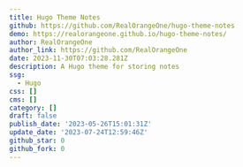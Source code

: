 ```yaml
---
title: Hugo Theme Notes
github: https://github.com/RealOrangeOne/hugo-theme-notes
demo: https://realorangeone.github.io/hugo-theme-notes/
author: RealOrangeOne
author_link: https://github.com/RealOrangeOne
date: 2023-11-30T07:03:28.281Z
description: A Hugo theme for storing notes
ssg:
  - Hugo
css: []
cms: []
category: []
draft: false
publish_date: '2023-05-26T15:01:31Z'
update_date: '2023-07-24T12:59:46Z'
github_star: 0
github_fork: 0
---
```

